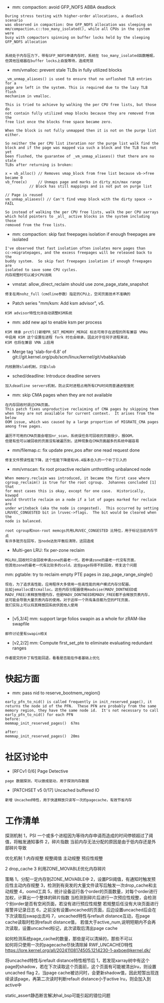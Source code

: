 - mm: compaction: avoid GFP_NOFS ABBA deadlock

```context
During stress testing with higher-order allocations, a deadlock scenario
was observed in compaction: One GFP_NOFS allocation was sleeping on
mm/compaction.c::too_many_isolated(), while all CPUs in the system were
busy with compactors spinning on buffer locks held by the sleeping
GFP_NOFS allocation


系统处于内存压力下，带有GFP_NOFS申请内存时，系统在 too_many_isolated函数睡眠，
但其他压缩器在buffer locks上自旋等待，造成死锁
```

- mm/vmalloc: prevent stale TLBs in fully utilized blocks

```context
_vm_unmap_aliases() is used to ensure that no unflushed TLB entries for a
page are left in the system. This is required due to the lazy TLB flush
mechanism in vmalloc.

This is tried to achieve by walking the per CPU free lists, but those do
not contain fully utilized vmap blocks because they are removed from the
free list once the blocks free space became zero.

When the block is not fully unmapped then it is not on the purge list
either.

So neither the per CPU list iteration nor the purge list walk find the
block and if the page was mapped via such a block and the TLB has not yet
been flushed, the guarantee of _vm_unmap_aliases() that there are no stale
TLBs after returning is broken:

x = vb_alloc() // Removes vmap_block from free list because vb->free became 0
vb_free(x)     // Unmaps page and marks in dirty_min/max range
           // Block has still mappings and is not put on purge list

// Page is reused
vm_unmap_aliases() // Can't find vmap block with the dirty space -> FAIL

So instead of walking the per CPU free lists, walk the per CPU xarrays
which hold pointers to _all_ active blocks in the system including those
removed from the free lists.
```

- mm: compaction: skip fast freepages isolation if enough freepages are isolated

```context
I've observed that fast isolation often isolates more pages than
cc->migratepages, and the excess freepages will be released back to the
buddy system.  So skip fast freepages isolation if enough freepages are
isolated to save some CPU cycles.
内存规整时可以减少CPU消耗
```

- vmstat: allow_direct_reclaim should use zone_page_state_snapshot

```context
修复在用nohz_full（cmdline参数）指定的CPU上，空闲页面技术不准确的
```

- Patch series "mm/ksm: Add ksm advisor", v5.

```text
KSM advisor特性允许自动调整KSM系统
```

- mm: add new api to enable ksm per process

```textile
KSM 继承 prctl()新增PR_SET_MEMORY_MERGE 标志可用于在进程的所有兼容 VMAs 
中启用 KSM 这个设置在进程 fork 时也会继承，因此对于任何子进程来说，
KSM 也将在兼容 VMA 上启用
```

- Merge tag 'slab-for-6.8' of git://git.kernel.org/pub/scm/linux/kernel/git/vbabka/slab

```context
内核删除slab机制，只留slub
```

- sched/deadline: Introduce deadline servers

```text
加入deadline servers机制，防止实时进程占用所有CPU时间而普通进程饿死
```

- mm: skip CMA pages when they are not available

```context
在内存回收时调过CMA页面。
This patch fixes unproductive reclaiming of CMA pages by skipping them
when they are not available for current context.  It arises from the below
OOM issue, which was caused by a large proportion of MIGRATE_CMA pages
among free pages.

遍历不可用的CMA页面会增加nr_scan，系统误任务可回收的页面很少，报OOM，
但是有些可以被回收的页面没有被遍历到，这种现象在CMA页面越多的系统中越容易
```

- mm/filemap.c: fix update prev_pos after one read request done

```context
修复文件预读性能下降，这个性能下降是有V6.4版本合入的一个补丁引入的
```

- mm/vmscan: fix root proactive reclaim unthrottling unbalanced node

```textile
When memory.reclaim was introduced, it became the first case where
cgroup_reclaim() is true for the root cgroup.  Johannes concluded [1] that
for most cases this is okay, except for one case.  Historically, kswapd
would throttle reclaim on a node if a lot of pages marked for reclaim are
under writeback (aka the node is congested).  This occurred by setting
LRUVEC_CONGESTED bit in lruvec->flags.  The bit would be cleared when the
node is balanced.

root cgroup和non-root memcgs共用LRUVEC_CONGESTED 比特位，用于标记当前内存节点
有许多赃页在回写，当node达到平衡后清除，这回造成
```

- Multi-gen LRU: fix per-zone reclaim

```textile
MGLRU,回收时只会回收申请zone的最老一代，若申请zone的最老一代没有页面，
但其他zone的最老一代有比较多的cold，这些page将得不到回收，修复这个问题
```

mm: pgtable: try to reclaim empty PTE pages in zap_page_range_single()

```textile
现在，为了追求高性能，应用程序大多使用一些高性能的用户模式内存分配器，
比如jemalloc或tcmalloc。这些内存分配器使用madvise(MADV_DONTNEED或
MADV_FREE)来释放物理内存，但是MADV_DONTNEED和MADV_FREE都不会释放页表内存，
这可能会导致大量页表内存的使用。对于这样一个所有条目都为空的PTE页面，
我们实际上可以将其释放回系统供其他人使用


```

- [v5,3/4] mm: support large folios swapin as a whole for zRAM-like swapfile

```textile
邮件讨论里有swapin相关
```

- [v2,2/2] mm: Compute first_set_pte to eliminate evaluating redundant ranges
```
作者提交的补丁有性能回退，看看是否能在作者基础上优化
```


# 快起方面

- mm: pass nid to reserve_bootmem_region()

```context
early_pfn_to_nid() is called frequently in init_reserved_page(), it
returns the node id of the PFN.  These PFN are probably from the same
memory region, they have the same node id.  It's not necessary to call
early_pfn_to_nid() for each PFN
before:
memmap_init_reserved_pages()  67ms

after:
memmap_init_reserved_pages()  20ms
```
# 社区讨论中

* [RFCv1 0/6] Page Detective
  
```context
page 数据探测，可以做成驱动，用于探测内存数据
```

* [PATCHSET v5 0/17] Uncached buffered IO
```context
新增 Uncached特性，用于快速释放只读写一次的pagecache，有效节省内存
```

# 工作清单
探测机制
1，PSI		一个或多个进程因为等待内存申请而造成的时间停顿超过了阈值，将触发通知事件
2，碎片指数	当前内存无法分配的原因是由于低内存还是外部碎片导致


优化机制
1 内存规整
	规整阈值
	主动规整
	预应性规整
	
2 drop_cache
3 利用ZONE_MOVABLE优化内存碎片

策略
1，分配一定内存到ZONE_MOVABLE中
2，设置PSI阈值，有通知时触发预应性主动内存规整
3，检测到有突发的大量文件读写后触发一次drop_cache和主动规整
4，oomd工具
5，统计设备运行各个order的页面数量，对每个order进行加权，计算出一个整体的碎片指数
	当检测到碎片后进行一次预应性规整，会检测个别order是否有空闲页面，若没有进行预应性规整
	若规整后任没有大块页面进行报警并记录日志
6，之前没有设置uncached的页面，后边设置uncached后会在下次读取后swap出去吗
7，uncached特性与refault distance互动，在page cache读取时检测refault distance值，
	若值大于active_num,说明短期内不会再次读取，设置uncached标记，此次读取后清出page cache



如何检测系统page_cache的数量，那些是可以清掉的，那些不可以   
如何将只使用一次的pagecache尽快清除掉		 RWF_UNCACHED特性 https://lore.kernel.org/all/20241108174505.1214230-1-axboe@kernel.dk/

将uncached特性与refault distance特性相节后
1，若发现xarray树中有这个page的shadow，若在下次读取这个页面前，这个页面有可能被清出lru，则设置uncached flag
2，当page cache被访问时，会更新shadow值，因此短暂出现连续读该page，再第二次读时判断refault distance小于active lru，则会加入到active中


static_assert静态断言解决hal_bsp可能引起的错位问题